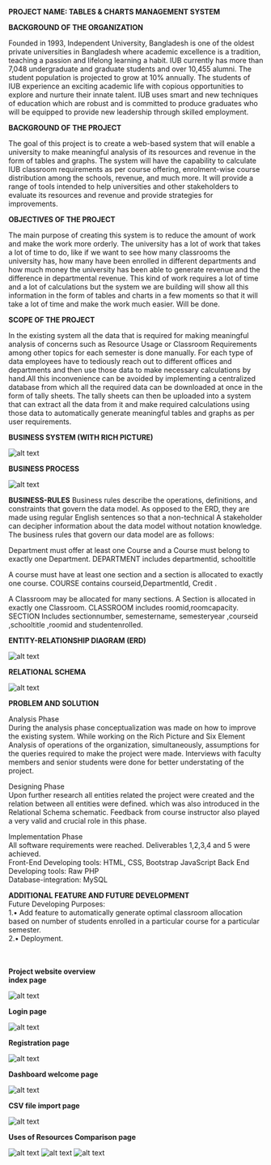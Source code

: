 **PROJECT NAME: TABLES & CHARTS MANAGEMENT SYSTEM**

**BACKGROUND OF THE ORGANIZATION**

Founded in 1993, Independent University, Bangladesh is one of the oldest private universities in Bangladesh where academic excellence is a tradition, teaching a passion and lifelong learning a habit. IUB currently has more than 7,048 undergraduate and graduate students and over 10,455 alumni. The student population is projected to grow at 10% annually. The students of IUB experience an exciting academic life with copious opportunities to explore and nurture their innate talent.
IUB uses smart and new techniques of education which are robust and is committed to produce graduates who will be equipped to provide new leadership through skilled employment.

**BACKGROUND OF THE PROJECT**

The goal of this project is to create a web-based system that will enable a university to make meaningful analysis of its resources and revenue in the form of tables and graphs. The system will have the capability to calculate IUB classroom requirements as per course offering, enrolment-wise course distribution among the schools, revenue, and much more. 
It will provide a range of tools intended to help universities and other stakeholders to evaluate its resources and revenue and provide strategies for improvements.


**OBJECTIVES OF THE PROJECT**

The main purpose of creating this system is to reduce the amount of work and make the work more orderly. The university has a lot of work that takes a lot of time to do, like if we want to see how many classrooms the university has, how many have been enrolled in different departments and how much money the university has been able to generate revenue and the difference in departmental revenue. This kind of work requires a lot of time and a lot of calculations but the system we are building will show all this information in the form of tables and charts in a few moments so that it will take a lot of time and make the work much easier. Will be done.

**SCOPE OF THE PROJECT**

In the existing system all the data that is required for making meaningful analysis of concerns such as Resource Usage or Classroom Requirements among other topics for each semester is done manually. For each type of data employees have to tediously reach out to different offices and departments and then use those data to make necessary calculations by hand.All this inconvenience can be avoided by implementing a centralized database from which all the required data can be downloaded at once in the form of tally sheets. The tally sheets can then be uploaded into a system that can extract all the data from it and make required calculations using those data to automatically generate meaningful tables and graphs as per user requirements.

**BUSINESS SYSTEM (WITH RICH PICTURE)**

![alt text](https://github.com/Nakib00/University_Analysis_System/blob/main/Repost%20File/business%20system%20with%20rich%20picture.PNG?raw=true)

**BUSINESS PROCESS** 

![alt text](https://github.com/Nakib00/University_Analysis_System/blob/main/Repost%20File/process%20diagram.PNG?raw=true)

**BUSINESS-RULES**
Business rules describe the operations, definitions, and constraints that govern the data model. As opposed to the ERD, they are made using regular English sentences so that a non-technical A stakeholder can decipher information about the data model without notation knowledge. The business rules that govern our data model are as follows:   

Department must offer at least one Course and a Course must belong to exactly one Department. DEPARTMENT includes departmentid, schooltitle 

A course must have at least one section and a section is allocated to exactly one course. COURSE contains courseid,DepartmentId, Credit . 

A Classroom may be allocated for many sections. A Section is allocated in exactly one Classroom. CLASSROOM includes roomid,roomcapacity. SECTION Includes sectionnumber, semestername, semesteryear ,courseid ,schooltitle ,roomid and studentenrolled.

**ENTITY-RELATIONSHIP DIAGRAM (ERD)**

![alt text](https://github.com/Nakib00/University_Analysis_System/blob/main/Repost%20File/RED.png?raw=true)


**RELATIONAL SCHEMA**

![alt text](https://github.com/Nakib00/University_Analysis_System/blob/main/Repost%20File/Relational%20schema%20diagram.png?raw=true)

**PROBLEM AND SOLUTION**</br>

Analysis Phase</br> 
During the analysis phase conceptualization was made on how to improve the existing system. While working on the Rich Picture and Six Element Analysis of operations of the organization, simultaneously, assumptions for the queries required to make the project were made. Interviews with faculty members and senior students were done for better understating of the project. 

Designing Phase</br> 
Upon further research all entities related the project were created and the relation between all entities were defined. which was also introduced in the Relational Schema schematic. Feedback from course instructor also played a very valid and crucial role in this phase. 

Implementation Phase</br> 
All software requirements were reached. Deliverables 1,2,3,4 and 5 were achieved.</br> 
Front-End Developing tools: HTML, CSS, Bootstrap JavaScript 
Back End Developing tools: Raw PHP</br> 
Database-integration: MySQL</br>

**ADDITIONAL FEATURE AND FUTURE DEVELOPMENT**</br>
Future Developing Purposes:</br>
1.•	Add feature to automatically generate optimal classroom allocation based on number of students enrolled in a particular course for a particular semester.</br>
2.•	Deployment.</br></br></br>

**Project website overview**</br>
**index page**

![alt text](https://github.com/Nakib00/University_Analysis_System/blob/main/Repost%20File/Websit%20overview/1.PNG?raw=true)


**Login page**

![alt text](https://github.com/Nakib00/University_Analysis_System/blob/main/Repost%20File/Websit%20overview/2.PNG?raw=true)


**Registration page**

![alt text](https://github.com/Nakib00/University_Analysis_System/blob/main/Repost%20File/Websit%20overview/3.PNG?raw=true)


**Dashboard welcome page**

![alt text](https://github.com/Nakib00/University_Analysis_System/blob/main/Repost%20File/Websit%20overview/4.PNG?raw=true)


**CSV file import page**

![alt text](https://github.com/Nakib00/University_Analysis_System/blob/main/Repost%20File/Websit%20overview/5.PNG?raw=true)


**Uses of Resources Comparison page**

![alt text](https://github.com/Nakib00/University_Analysis_System/blob/main/Repost%20File/Websit%20overview/6.PNG?raw=true)
![alt text](https://github.com/Nakib00/University_Analysis_System/blob/main/Repost%20File/Websit%20overview/7.PNG?raw=true)
![alt text](https://github.com/Nakib00/University_Analysis_System/blob/main/Repost%20File/Websit%20overview/8.PNG?raw=true)



